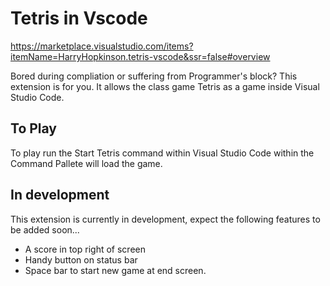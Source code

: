 # Tetris in Vscode

https://marketplace.visualstudio.com/items?itemName=HarryHopkinson.tetris-vscode&ssr=false#overview

Bored during compliation or suffering from Programmer's block? This extension is for you. It allows the class game Tetris as a game inside Visual Studio Code.

## To Play

To play run the Start Tetris command within Visual Studio Code within the Command Pallete will load the game.

## In development

This extension is currently in development, expect the following features to be added soon...

- A score in top right of screen
- Handy button on status bar
- Space bar to start new game at end screen.
